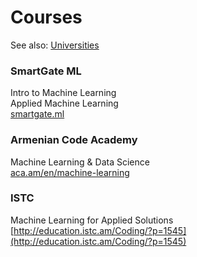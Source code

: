 # Courses

See also: [Universities](/universities/)

### SmartGate ML
Intro to Machine Learning  
Applied Machine Learning  
[smartgate.ml](https://www.smartgate.ml/)

### Armenian Code Academy
Machine Learning & Data Science  
[aca.am/en/machine-learning](http://aca.am/en/machine-learning/)

### ISTC
Machine Learning for Applied Solutions  
[http://education.istc.am/Coding/?p=1545](http://education.istc.am/Coding/?p=1545)

